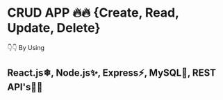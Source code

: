 # CRUD APP 🔥🔥 {Create, Read, Update, Delete}
👇👇 By Using
## React.js❄, Node.js✨, Express⚡, MySQL🌟, REST API's🚀🚀 
